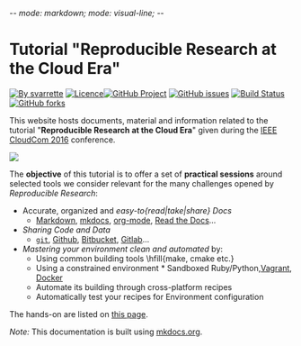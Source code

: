 -*- mode: markdown; mode: visual-line; -*-

#  Tutorial "Reproducible Research at the Cloud Era"

[![By svarrette](https://img.shields.io/badge/by-svarrette-blue.svg)](https://varrette.gforge.uni.lu) [![Licence](https://img.shields.io/badge/license-GPL--3.0-blue.svg)](http://www.gnu.org/licenses/gpl-3.0.html)[![GitHub Project](https://img.shields.io/badge/sources-Github-green.svg)](https://github.com/Falkor/RR-tutorials/) [![GitHub issues](https://img.shields.io/github/issues/Falkor/RR-tutorials.svg)](https://github.com/Falkor/RR-tutorials/issues/) [![Build Status](https://travis-ci.org/Falkor/RR-tutorials.svg?branch=master)](https://travis-ci.org/Falkor/RR-tutorials) [![GitHub forks](https://img.shields.io/github/forks/Falkor/RR-tutorials.svg?style=social&label=Fork)](https://github.com/Falkor/RR-tutorials)

This website hosts documents, material and information related to the tutorial "__Reproducible Research at the Cloud Era__" given during the [IEEE CloudCom 2016](http://2016.cloudcom.org/) conference.

[![](https://github.com/Falkor/RR-tutorials/raw/master/slides/2016/cloudcom2016/cover_slides.png)](https://github.com/Falkor/RR-tutorials/raw/master/slides/2016/cloudcom2016/tutorial-RR.pdf)


The **objective** of this tutorial is to offer a set of **practical sessions** around selected tools we consider relevant for the many challenges opened by _Reproducible Research_:

* Accurate, organized and _easy-to\{read|take|share\} Docs_
    - [ Markdown](https://guides.github.com/features/mastering-markdown/), [mkdocs](http://www.mkdocs.org/), [org-mode](http://doc.norang.ca/org-mode.html), [Read the Docs](https://readthedocs.org/)...
* _Sharing Code and Data_
    - [`git`](https://git-scm.com/), [Github](https://github.com/), [Bitbucket](https://bitbucket.org/), [Gitlab](https://about.gitlab.com/)...
* _Mastering your environment clean and automated_ by:
    - Using common building tools \hfill{make, cmake etc.}
    - Using a constrained environment
          * Sandboxed Ruby/Python,[Vagrant](https://www.vagrantup.com), [Docker](https://www.docker.com/)
    - Automate its building through cross-platform recipes
    - Automatically test your recipes for Environment configuration

The hands-on are listed on [this page](hands-on/).




_Note:_ This documentation is built using [mkdocs.org](http://mkdocs.org).
